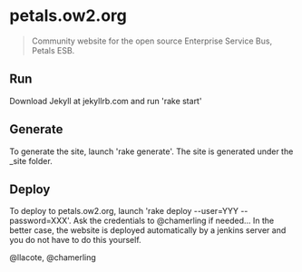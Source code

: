 # petals.ow2.org

> Community website for the open source Enterprise Service Bus, Petals ESB.

## Run

Download Jekyll at jekyllrb.com and run 'rake start'

## Generate

To generate the site, launch 'rake generate'. The site is generated under the _site folder.

## Deploy

To deploy to petals.ow2.org, launch 'rake deploy --user=YYY --password=XXX'. Ask the credentials to @chamerling if needed...
In the better case, the website is deployed automatically by a jenkins server and you do not have to do this yourself.

@llacote, @chamerling